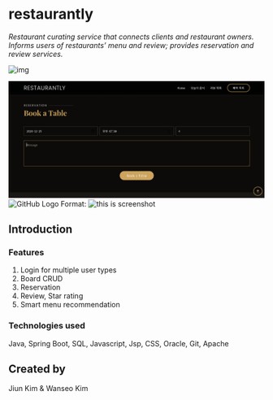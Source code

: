 # restaurantly
*Restaurant curating service that connects clients and restaurant owners. Informs users of restaurants’ menu and review; provides reservation and review services.*

![img](images/screenshot.png)

![img](images/screenshot2.png)
![GitHub Logo](/images/screenshot.png)
Format: ![this is screenshot](url)
## Introduction

### Features


1. Login for multiple user types
2. Board CRUD
3. Reservation
4. Review, Star rating
5. Smart menu recommendation


### Technologies used

Java,
Spring Boot,
SQL,
Javascript,
Jsp,
CSS,
Oracle,
Git,
Apache




## Created by

Jiun Kim &
Wanseo Kim



